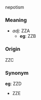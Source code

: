 nepotism
### Meaning
+ _adj_: ZZA
    + __eg__: ZZB

### Origin

ZZC

### Synonym

__eg__: ZZD

+ ZZE


